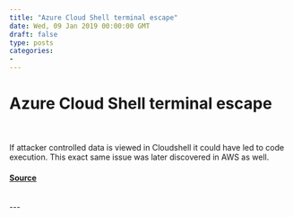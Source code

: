 ```yaml
---
title: "Azure Cloud Shell terminal escape"
date: Wed, 09 Jan 2019 00:00:00 GMT
draft: false
type: posts
categories: 
- 
---
```

# Azure Cloud Shell terminal escape

<br/>

<br/>
If attacker controlled data is viewed in Cloudshell it could have led to code execution. This exact same issue was later discovered in AWS as well.

#### [Source](https://www.cloudvulndb.org/azure-cloudshell-terminal-escape)

<br/>
---
